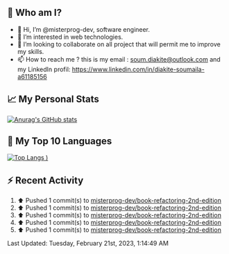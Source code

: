 ## **🔎 Who am I?**
- 👋 Hi, I’m @misterprog-dev, software engineer.
- 👀 I’m interested in web technologies.
- 💞️ I’m looking to collaborate on all project that will permit me to improve my skills.
- 📫 How to reach me ? this is my email : soum.diakite@outlook.com and my LinkedIn profil: https://www.linkedin.com/in/diakite-soumaila-a61185156


## **📈 My Personal Stats**
[![Anurag's GitHub stats](https://github-readme-stats.vercel.app/api?username=misterprog-dev&count_private=true&show_icons=true)](https://github.com/anuraghazra/github-readme-stats)

## **📣 My Top 10 Languages**
[![Top Langs](https://github-readme-stats.vercel.app/api/top-langs/?username=misterprog-dev&langs_count=10&layout=compact&hide=html,css&hide_title=true&&&show_icons=true)
)](https://github.com/anuraghazra/github-readme-stats)

## **⚡ Recent Activity**
<!--RECENT_ACTIVITY:start-->
1. ⬆️ Pushed 1 commit(s) to [misterprog-dev/book-refactoring-2nd-edition](https://github.com/misterprog-dev/book-refactoring-2nd-edition)<br>
2. ⬆️ Pushed 1 commit(s) to [misterprog-dev/book-refactoring-2nd-edition](https://github.com/misterprog-dev/book-refactoring-2nd-edition)<br>
3. ⬆️ Pushed 1 commit(s) to [misterprog-dev/book-refactoring-2nd-edition](https://github.com/misterprog-dev/book-refactoring-2nd-edition)<br>
4. ⬆️ Pushed 1 commit(s) to [misterprog-dev/book-refactoring-2nd-edition](https://github.com/misterprog-dev/book-refactoring-2nd-edition)<br>
5. ⬆️ Pushed 1 commit(s) to [misterprog-dev/book-refactoring-2nd-edition](https://github.com/misterprog-dev/book-refactoring-2nd-edition)<br>
<!--RECENT_ACTIVITY:end-->
<!--RECENT_ACTIVITY:last_update-->
Last Updated: Tuesday, February 21st, 2023, 1:14:49 AM
<!--RECENT_ACTIVITY:last_update_end-->

<!---
misterprog-dev/misterprog-dev is a ✨ special ✨ repository because its `README.md` (this file) appears on your GitHub profile.
You can click the Preview link to take a look at your changes.
--->


